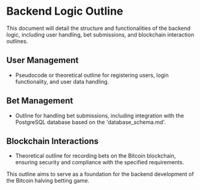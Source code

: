 # Backend Logic Outline

This document will detail the structure and functionalities of the backend logic, including user handling, bet submissions, and blockchain interaction outlines.

## User Management
- Pseudocode or theoretical outline for registering users, login functionality, and user data handling.

## Bet Management
- Outline for handling bet submissions, including integration with the PostgreSQL database based on the 'database_schema.md'.

## Blockchain Interactions
- Theoretical outline for recording bets on the Bitcoin blockchain, ensuring security and compliance with the specified requirements.

This outline aims to serve as a foundation for the backend development of the Bitcoin halving betting game.